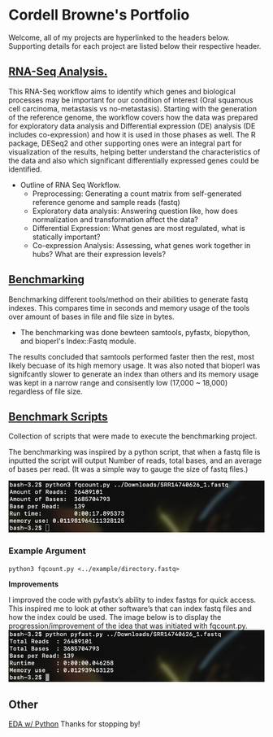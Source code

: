 # Cordell Browne's Portfolio

Welcome, all of my projects are hyperlinked to the headers below. Supporting details for each project are listed below their respective header.

## [RNA-Seq Analysis.](https://c0rd3ll.github.io/RNAseq/)
This RNA-Seq workflow aims to identify which genes and biological processes may be important for our condition of interest (Oral squamous cell carcinoma, metastasis vs no-metastasis). Starting with the generation of the reference genome, the workflow covers how the data was prepared for exploratory data analysis and Differential expression (DE) analysis (DE includes co-expression) and how it is used in those phases as well. The R package, DESeq2 and other supporting ones were an integral part for visualization of the results, helping better understand the characteristics of the data and also which significant differentially expressed genes could be identified. 

* Outline of RNA Seq Workflow.
  * Preprocessing: Generating a count matrix from self-generated reference genome and sample reads (fastq)
  * Exploratory data analysis: Answering question like, how does normalization and transformation affect the data?
  * Differential Expression: What genes are most regulated, what is statically important?
  * Co-expression Analysis: Assessing, what genes work together in hubs? What are their expression levels? 



## [Benchmarking](https://c0rd3ll.github.io/benchmark_page)
Benchmarking different tools/method on their abilities to generate fastq indexes. This compares time in seconds and memory usage of the tools over amount of bases in file and file size in bytes.

* The benchmarking was done bewteen samtools, pyfastx, biopython, and bioperl's Index::Fastq module.

The results concluded that samtools performed faster then the rest, most likely becuase of its high memory usage. It was also noted that bioperl was signifcantly slower to generate an index than others and its memory usage was kept in a narrow range and consisently low (17,000 ~ 18,000) regardless of file size.

## [Benchmark Scripts](https://github.com/C0RD3LL/Portfolio/tree/main/Benchmark%20scripts)
Collection of scripts that were made to execute the benchmarking project.


The benchmarking was inspired by a python script, that when a fastq file is inputted the script will output Number of reads, total bases, and an average of bases per read. (It was a simple way to gauge the size of fastq files.)


![alt text](https://github.com/C0RD3LL/Portfolio/blob/main/extra/Screen%20Shot%202022-01-07%20at%205.19.41%20PM.png)
### Example Argument
```
python3 fqcount.py <../example/directory.fastq>
```
**Improvements**

I improved the code with pyfastx’s ability to index fastqs for quick access. This inspired me to look at other software’s that can index fastq files and how the index could be used. The image below is to display the progression/improvement of the idea that was initiated with fqcount.py. 
![alt text](https://github.com/C0RD3LL/Portfolio/blob/main/extra/Screen%20Shot%202022-01-07%20at%205.19.54%20PM.png)

## Other 

[EDA w/ Python](https://htmlpreview.github.io/?https://github.com/C0RD3LL/Portfolio/blob/main/Predicting%20Molecular%20Properties%20(EDA)%20.html)
Thanks for stopping by!
